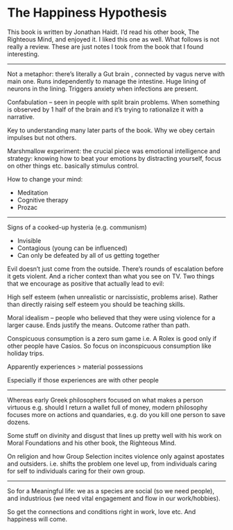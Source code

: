 # The Happiness Hypothesis

This book is written by Jonathan Haidt. I’d read his other book, The Righteous
Mind, and enjoyed it. I liked this one as well. What follows is not really a
review. These are just notes I took from the book that I found interesting.

---

Not a metaphor: there’s literally a  Gut brain , connected by vagus nerve with
main one. Runs independently to manage the intestine. Huge lining of neurons in
the lining. Triggers anxiety when infections are present.

Confabulation – seen in people with split brain problems. When something is
observed by 1 half of the brain and it’s trying to rationalize it with a
narrative.

Key to understanding many later parts of the book. Why we obey certain impulses
but not others.

Marshmallow experiment: the crucial piece was emotional intelligence and
strategy: knowing how to beat your emotions by distracting yourself, focus on
other things etc. basically stimulus control.

How to change your mind:

- Meditation
- Cognitive therapy
- Prozac

---

Signs of a cooked-up hysteria (e.g. communism)

- Invisible
- Contagious (young can be influenced)
- Can only be defeated by all of us getting together

Evil doesn’t just come from the outside. There’s rounds of escalation before it
gets violent. And a richer context than what you see on TV. Two things that we
encourage as positive that actually lead to evil:

High self esteem (when unrealistic or narcissistic, problems arise). Rather
than directly raising self esteem you should be teaching skills.

Moral idealism – people who believed that they were using violence for a larger
cause. Ends justify the means. Outcome rather than path.

Conspicuous consumption is a zero sum game i.e. A Rolex is good only if other
people have Casios. So focus on inconspicuous consumption like holiday trips.

Apparently experiences > material possessions

Especially if those experiences are with other people

---

Whereas early Greek philosophers focused on what makes a person virtuous e.g.
should I return a wallet full of money, modern philosophy focuses more on
actions and quandaries, e.g. do you kill one person to save dozens.

Some stuff on divinity and disgust that lines up pretty well with his work on
Moral Foundations and his other book, the Righteous Mind.

On religion and how Group Selection incites violence only against apostates and
outsiders. i.e. shifts the problem one level up, from individuals caring for
self to individuals caring for their own group.

---

So for a Meaningful life: we as a species are social (so we need people), and
industrious (we need vital engagement and flow in our work/hobbies).

So get the connections and conditions right in work, love etc. And happiness
will come.
